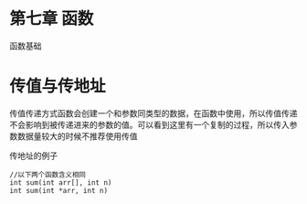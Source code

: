 # 第七章 函数

函数基础

# 传值与传地址

传值传递方式函数会创建一个和参数同类型的数据，在函数中使用，所以传值传递不会影响到被传递进来的参数的值。可以看到这里有一个复制的过程，所以传入参数数据量较大的时候不推荐使用传值

传地址的例子

```
//以下两个函数含义相同
int sum(int arr[], int n)
int sum(int *arr, int n)
```